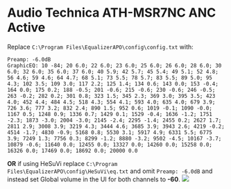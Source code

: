 # Audio Technica ATH-MSR7NC ANC Active
Replace `C:\Program Files\EqualizerAPO\config\config.txt` with:
```
Preamp: -6.0dB
GraphicEQ: 10 -84; 20 6.0; 22 6.0; 23 6.0; 25 6.0; 26 6.0; 28 6.0; 30 6.0; 32 6.0; 35 6.0; 37 6.0; 40 5.9; 42 5.7; 45 5.4; 49 5.1; 52 4.8; 56 4.6; 59 4.6; 64 4.7; 68 5.1; 73 5.5; 78 5.7; 83 5.5; 89 5.0; 95 4.3; 102 3.5; 109 3.0; 117 2.2; 125 1.4; 134 0.6; 143 0.0; 153 -0.4; 164 0.0; 175 0.2; 188 -0.5; 201 -0.6; 215 -0.6; 230 -0.6; 246 -0.5; 263 -0.2; 282 0.2; 301 0.8; 323 1.5; 345 2.3; 369 3.0; 395 3.5; 423 4.0; 452 4.4; 484 4.5; 518 4.3; 554 4.1; 593 4.0; 635 4.0; 679 3.9; 726 3.6; 777 3.2; 832 2.4; 890 1.5; 952 0.6; 1019 -0.1; 1090 -0.0; 1167 0.5; 1248 0.9; 1336 0.7; 1429 0.1; 1529 -0.4; 1636 -1.2; 1751 -2.3; 1873 -3.0; 2004 -3.0; 2145 -2.4; 2295 -1.4; 2455 0.2; 2627 1.7; 2811 2.9; 3008 3.9; 3219 4.3; 3444 4.6; 3685 3.9; 3943 2.6; 4219 -0.2; 4514 -1.7; 4830 -0.9; 5168 0.8; 5530 3.1; 5917 4.9; 6331 5.5; 6775 3.9; 7249 1.3; 7756 0.3; 8299 -1.2; 8880 -3.2; 9502 -4.5; 10167 -3.7; 10879 -0.6; 11640 0.0; 12455 0.0; 13327 0.0; 14260 0.0; 15258 0.0; 16326 0.0; 17469 0.0; 18692 0.0; 20000 0.0
```
**OR** if using HeSuVi replace `C:\Program Files\EqualizerAPO\config\HeSuVi\eq.txt` and omit `Preamp: -6.0dB` and instead set Global volume in the UI for both channels to **-60**.
![](https://raw.githubusercontent.com/jaakkopasanen/AutoEq/master/results/Sonoma%20Model%20One/innerfidelity/onear/Audio%20Technica%20ATH-MSR7NC%20ANC%20Active/Audio%20Technica%20ATH-MSR7NC%20ANC%20Active.png)